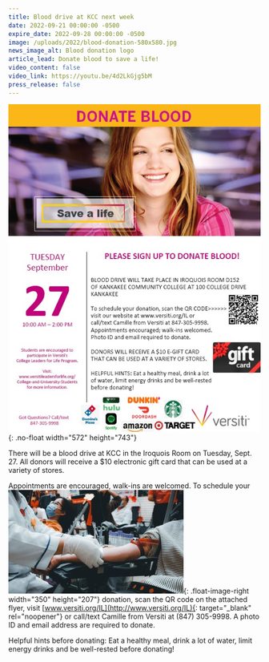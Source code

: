```yaml
---
title: Blood drive at KCC next week
date: 2022-09-21 00:00:00 -0500
expire_date: 2022-09-28 00:00:00 -0500
image: /uploads/2022/blood-donation-580x580.jpg
news_image_alt: Blood donation logo
article_lead: Donate blood to save a life!
video_content: false
video_link: https://youtu.be/4d2LkGjg5bM
press_release: false
---
```

![Blood donation flyer](/uploads/2022/donateblood-flyer.jpg "Blood donation flyer"){: .no-float width="572" height="743"}

There will be a blood drive at KCC in the Iroquois Room on Tuesday, Sept. 27. All donors will receive a $10 electronic gift card that can be used at a variety of stores.&nbsp;

Appointments are encouraged, walk-ins are welcomed. To schedule your![](/uploads/2022/blood-donation-350x207.jpg){: .float-image-right width="350" height="207"} donation, scan the QR code on the attached flyer, visit&nbsp;[www.versiti.org/IL](http://www.versiti.org/IL){: target="_blank" rel="noopener"}&nbsp;or call/text Camille from Versiti at (847) 305-9998. A photo ID and email address are required to donate.

Helpful hints before donating: Eat a healthy meal, drink a lot of water, limit energy drinks and be well-rested before donating\!